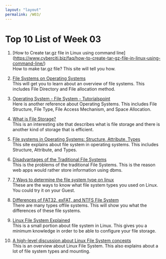 ```yaml
---
layout: "layout"
permalink: /W03/
---
```


# Top 10 List of Week 03

1. [How to Create tar.gz file in Linux using command line] (https://www.cyberciti.biz/faq/how-to-create-tar-gz-file-in-linux-using-command-line/) <br>
How to make tar.gz file? This site will tell you how.

2. [File Systems on Operating Systems](https://www.geeksforgeeks.org/file-systems-in-operating-system/)<br>
This will get you to learn about an overview of file systems. This includes File Directory and File allocation method.

3. [Operating System - File System - Tutorialspoint](https://www.tutorialspoint.com/operating_system/os_file_system.htm)<br>
Here is another reference about Operating Systems. This includes File Structure, File Type, File Access Mechanism, and Space Allocation.

4. [What is File Storage?](https://www.ibm.com/cloud/learn/file-storage#toc-what-is-fi-HF3omDJJ)<br>
This is an interesting site that describes what is file storage and there is another kind of storage that is efficient.

5. [File systems in Operating Systems: Structure, Attribute, Types](https://www.guru99.com/file-systems-operating-system.html)<br>
This site explains about file system in operating systems. This includes Structure, Attribute, and Types.

6. [Disadvantages of the Traditional File Systems](https://www.tutorialcup.com/dbms/file-processing-system.htm)<br>
This is the problems of the traditional File Systems. This is the reason web apps would rather store information using dbms.

7. [7 Ways to determine the file system type on linux](https://www.tecmint.com/find-linux-filesystem-type/)<br>
These are the ways to know what file system types you used on Linux. You could try it on your Guest.

8. [Differences of FAT32, exFAT, and NTFS File System](https://www.tecmint.com/find-linux-filesystem-type/)<br>
There are many types offile systems. This will show you what the differences of these file systems.

9. [Linux File System Explained](https://www.tecmint.com/linux-file-system-explained/)<br>
This is a small portion about file system in Linux. This gives you a minimum knowledge in order to be able to configure your file storage.

10. [A high-level discussion about Linux File System concepts](https://opensource.com/life/16/10/introduction-linux-filesystems)<br>
This is an overview about Linux File System. This also explains about a lot of file system types and mounting.

